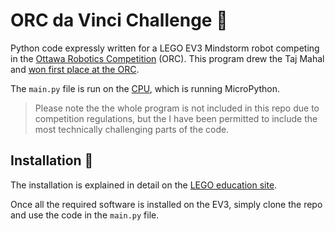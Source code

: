 # ORC da Vinci Challenge 🤖
Python code expressly written for a LEGO EV3 Mindstorm robot competing in the [Ottawa Robotics Competition](http://www.orc.ieeeottawa.ca/en/) (ORC). This program drew the Taj Mahal and [won first place at the ORC](http://www.orc.ieeeottawa.ca/wp-content/uploads/ORC2021-RankingsBIL.pdf).

The `main.py` file is run on the [CPU](https://www.lego.com/en-us/product/ev3-intelligent-brick-45500), which is running MicroPython.

> Please note the the whole program is not included in this repo due to competition regulations, but the I have been permitted to include the most technically challenging parts of the code.

## Installation 🔧

The installation is explained in detail on the [LEGO education site](https://education.lego.com/en-us/product-resources/mindstorms-ev3/teacher-resources/python-for-ev3). 

Once all the required software is installed on the EV3, simply clone the repo and use the code in the `main.py` file.
